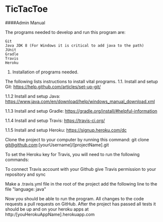 TicTacToe
=========

####Admin Manual

The programs needed to develop and run this program are:

	Git
	Java JDK 8 (For Windows it is critical to add java to the path)
	JUnit
	Gradle
	Travis
	Heroku

1. Installation of programs needed.

The following lists instructions to install vital programs.
1.1. Install and setup Git: https://help.github.com/articles/set-up-git/

1.1.2 Install and setup Java: https://www.java.com/en/download/help/windows_manual_download.xml

1.1.3 Install and setup Gradle: https://gradle.org/install/#helpful-information

1.1.4 Install and setup Travis: https://travis-ci.org/

1.1.5 Install and setup Heroku: https://signup.heroku.com/dc

Clone the project to your computer by running this command: git clone git@github.com:[yourUsername]/[projectName].git

To set the Heroku key for Travis, you will need to run the following commands:

To connect Travis account with your Github give Travis permission to your repository and sync

Make a .travis.yml file in the root of the project add the following line to the file "language: java"

Now you should be able to run the program. All changes to the code requests a pull requests on GitHub.
After the project has passed all tests it should be up and on your heroku apps at http:/[youHerokuAppName].herokuapp.com